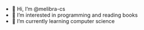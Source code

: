 - 👋 Hi, I’m @melibra-cs
- 👀 I’m interested in programming and reading books
- 🌱 I’m currently learning computer science


<!---
melibra-cs/melibra-cs is a ✨ special ✨ repository because its `README.md` (this file) appears on your GitHub profile.
You can click the Preview link to take a look at your changes.
--->
